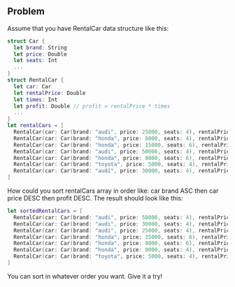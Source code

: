 ## Problem
Assume that you have RentalCar data structure like this:
```swift
struct Car {
  let brand: String
  let price: Double
  let seats: Int
  ...
}
struct RentalCar {
  let car: Car
  let rentalPrice: Double
  let times: Int
  let profit: Double // profit = rentalPrice * times
  ...
}
let rentalCars = [
  RentalCar(car: Car(brand: "audi", price: 25000, seats: 4), rentalPrice: 25, times: 1000),
  RentalCar(car: Car(brand: "honda", price: 8000, seats: 4), rentalPrice: 25, times: 10000),
  RentalCar(car: Car(brand: "honda", price: 15000, seats: 6), rentalPrice: 15, times: 1000),
  RentalCar(car: Car(brand: "audi", price: 50000, seats: 4), rentalPrice: 50, times: 800),
  RentalCar(car: Car(brand: "honda", price: 8000, seats: 6), rentalPrice: 25, times: 15000),
  RentalCar(car: Car(brand: "toyota", price: 5000, seats: 4), rentalPrice: 25, times: 15000),
  RentalCar(car: Car(brand: "audi", price: 30000, seats: 4), rentalPrice: 25, times: 1200),
]
```
How could you sort rentalCars array in order like: car brand ASC then car price DESC then profit DESC.
The result should look like this:
```swift
let sortedRentalCars = [
  RentalCar(car: Car(brand: "audi", price: 50000, seats: 4), rentalPrice: 50, times: 800),
  RentalCar(car: Car(brand: "audi", price: 30000, seats: 4), rentalPrice: 25, times: 1200),
  RentalCar(car: Car(brand: "audi", price: 25000, seats: 4), rentalPrice: 25, times: 1000),
  RentalCar(car: Car(brand: "honda", price: 15000, seats: 6), rentalPrice: 15, times: 1000),
  RentalCar(car: Car(brand: "honda", price: 8000, seats: 6), rentalPrice: 20, times: 15000),
  RentalCar(car: Car(brand: "honda", price: 8000, seats: 4), rentalPrice: 25, times: 10000),
  RentalCar(car: Car(brand: "toyota", price: 5000, seats: 4), rentalPrice: 25, times: 15000),
]
```
You can sort in whatever order you want.
Give it a try!
